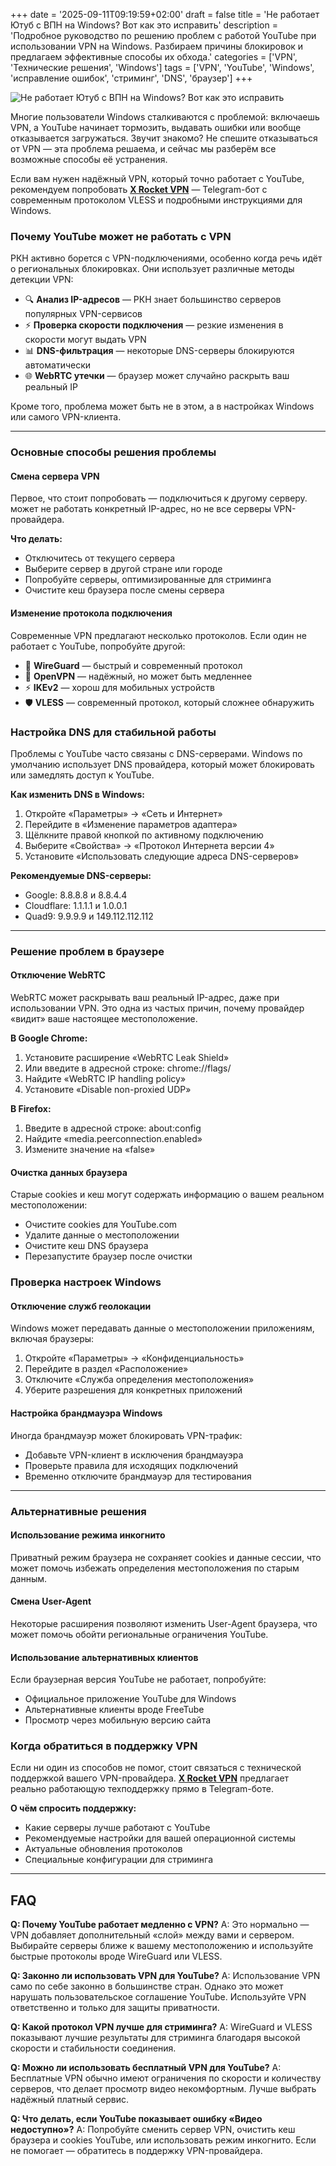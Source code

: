 +++
date = '2025-09-11T09:19:59+02:00'
draft = false
title = 'Не работает Ютуб с ВПН на Windows? Вот как это исправить'
description = 'Подробное руководство по решению проблем с работой YouTube при использовании VPN на Windows. Разбираем причины блокировок и предлагаем эффективные способы их обхода.'
categories = ['VPN', 'Технические решения', 'Windows']
tags = ['VPN', 'YouTube', 'Windows', 'исправление ошибок', 'стриминг', 'DNS', 'браузер']
+++

![Не работает Ютуб с ВПН на Windows? Вот как это исправить](https://imagestoring.fra1.cdn.digitaloceanspaces.com/517494B3-6797-4E27-8B9F-67C44A6AD50C.png)

Многие пользователи Windows сталкиваются с проблемой: включаешь VPN, а YouTube начинает тормозить, выдавать ошибки или вообще отказывается загружаться. Звучит знакомо? Не спешите отказываться от VPN — эта проблема решаема, и сейчас мы разберём все возможные способы её устранения.

Если вам нужен надёжный VPN, который точно работает с YouTube, рекомендуем попробовать **[X Rocket VPN](https://t.me/X_Rocket_VPN_bot?start=ref-b-9)** — Telegram-бот с современным протоколом VLESS и подробными инструкциями для Windows.

### Почему YouTube может не работать с VPN

РКН активно борется с VPN-подключениями, особенно когда речь идёт о региональных блокировках. Они использует различные методы детекции VPN:


- 🔍 **Анализ IP-адресов** — РКН знает большинство серверов популярных VPN-сервисов
- ⚡ **Проверка скорости подключения** — резкие изменения в скорости могут выдать VPN
- 📊 **DNS-фильтрация** — некоторые DNS-серверы блокируются автоматически
- 🌐 **WebRTC утечки** — браузер может случайно раскрыть ваш реальный IP


Кроме того, проблема может быть не в этом, а в настройках Windows или самого VPN-клиента.

---

### Основные способы решения проблемы

#### Смена сервера VPN

Первое, что стоит попробовать — подключиться к другому серверу. может не работать конкретный IP-адрес, но не все серверы VPN-провайдера.


**Что делать:**
- Отключитесь от текущего сервера
- Выберите сервер в другой стране или городе  
- Попробуйте серверы, оптимизированные для стриминга
- Очистите кеш браузера после смены сервера

#### Изменение протокола подключения

Современные VPN предлагают несколько протоколов. Если один не работает с YouTube, попробуйте другой:

- 🚀 **WireGuard** — быстрый и современный протокол
- 🔐 **OpenVPN** — надёжный, но может быть медленнее  
- ⚡ **IKEv2** — хорош для мобильных устройств
- 🛡️ **VLESS** — современный протокол, который сложнее обнаружить

### Настройка DNS для стабильной работы

Проблемы с YouTube часто связаны с DNS-серверами. Windows по умолчанию использует DNS провайдера, который может блокировать или замедлять доступ к YouTube.

**Как изменить DNS в Windows:**

1. Откройте «Параметры» → «Сеть и Интернет»
2. Перейдите в «Изменение параметров адаптера»
3. Щёлкните правой кнопкой по активному подключению
4. Выберите «Свойства» → «Протокол Интернета версии 4»
5. Установите «Использовать следующие адреса DNS-серверов»

**Рекомендуемые DNS-серверы:**
- Google: 8.8.8.8 и 8.8.4.4
- Cloudflare: 1.1.1.1 и 1.0.0.1
- Quad9: 9.9.9.9 и 149.112.112.112

---

### Решение проблем в браузере

#### Отключение WebRTC

WebRTC может раскрывать ваш реальный IP-адрес, даже при использовании VPN. Это одна из частых причин, почему провайдер «видит» ваше настоящее местоположение.

**В Google Chrome:**
1. Установите расширение «WebRTC Leak Shield»
2. Или введите в адресной строке: chrome://flags/
3. Найдите «WebRTC IP handling policy»
4. Установите «Disable non-proxied UDP»

**В Firefox:**
1. Введите в адресной строке: about:config
2. Найдите «media.peerconnection.enabled»
3. Измените значение на «false»

#### Очистка данных браузера

Старые cookies и кеш могут содержать информацию о вашем реальном местоположении:

- Очистите cookies для YouTube.com
- Удалите данные о местоположении
- Очистите кеш DNS браузера
- Перезапустите браузер после очистки

### Проверка настроек Windows

#### Отключение служб геолокации

Windows может передавать данные о местоположении приложениям, включая браузеры:

1. Откройте «Параметры» → «Конфиденциальность»
2. Перейдите в раздел «Расположение»
3. Отключите «Служба определения местоположения»
4. Уберите разрешения для конкретных приложений

#### Настройка брандмауэра Windows

Иногда брандмауэр может блокировать VPN-трафик:

- Добавьте VPN-клиент в исключения брандмауэра
- Проверьте правила для исходящих подключений
- Временно отключите брандмауэр для тестирования

---

### Альтернативные решения

#### Использование режима инкогнито

Приватный режим браузера не сохраняет cookies и данные сессии, что может помочь избежать определения местоположения по старым данным.

#### Смена User-Agent

Некоторые расширения позволяют изменить User-Agent браузера, что может помочь обойти региональные ограничения YouTube.

#### Использование альтернативных клиентов

Если браузерная версия YouTube не работает, попробуйте:
- Официальное приложение YouTube для Windows
- Альтернативные клиенты вроде FreeTube
- Просмотр через мобильную версию сайта

### Когда обратиться в поддержку VPN

Если ни один из способов не помог, стоит связаться с технической поддержкой вашего VPN-провайдера. **[X Rocket VPN](https://t.me/X_Rocket_VPN_bot?start=ref-b-9)** предлагает реально работающую техподдержку прямо в Telegram-боте.

**О чём спросить поддержку:**
- Какие серверы лучше работают с YouTube
- Рекомендуемые настройки для вашей операционной системы
- Актуальные обновления протоколов
- Специальные конфигурации для стриминга

---

## FAQ

**Q: Почему YouTube работает медленно с VPN?**
A: Это нормально — VPN добавляет дополнительный «слой» между вами и сервером. Выбирайте серверы ближе к вашему местоположению и используйте быстрые протоколы вроде WireGuard или VLESS.

**Q: Законно ли использовать VPN для YouTube?**
A: Использование VPN само по себе законно в большинстве стран. Однако это может нарушать пользовательское соглашение YouTube. Используйте VPN ответственно и только для защиты приватности.

**Q: Какой протокол VPN лучше для стриминга?**
A: WireGuard и VLESS показывают лучшие результаты для стриминга благодаря высокой скорости и стабильности соединения.

**Q: Можно ли использовать бесплатный VPN для YouTube?**
A: Бесплатные VPN обычно имеют ограничения по скорости и количеству серверов, что делает просмотр видео некомфортным. Лучше выбрать надёжный платный сервис.

**Q: Что делать, если YouTube показывает ошибку «Видео недоступно»?**
A: Попробуйте сменить сервер VPN, очистить кеш браузера и cookies YouTube, или использовать режим инкогнито. Если не помогает — обратитесь в поддержку VPN-провайдера.